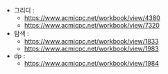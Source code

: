 - 그리디 :
  -  https://www.acmicpc.net/workbook/view/4380
  -  https://www.acmicpc.net/workbook/view/7320
- 탐색 :
  -  https://www.acmicpc.net/workbook/view/1833
  -  https://www.acmicpc.net/workbook/view/1983
- dp :
  - https://www.acmicpc.net/workbook/view/1984

